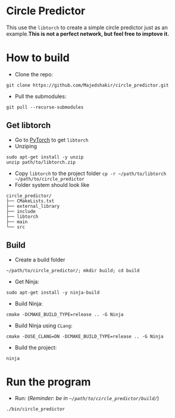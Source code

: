 # Circle Predictor
This use the ```libtorch``` to create a simple circle predictor just as an example.**This is not a perfect network, but feel free to imptove it.**

# How to build
- Clone the repo: 
```
git clone https://github.com/Majedshakir/circle_predictor.git
```
- Pull the submodules: 
```
git pull --recurse-submodules
```
## Get libtorch
- Go to [PyTorch](https://pytorch.org/) to get ```libtorch```
- Unziping 
```
sudo apt-get install -y unzip 
unzip path/to/libtorch.zip
```
- Copy ```libtorch``` to the project folder ```cp -r ~/path/to/libtorch ~/path/to/circle_predictor```
- Folder system should look like 
```
circle_predictor/
├── CMakeLists.txt
├── external_library
├── include
├── libtorch
├── main
└── src
``` 
## Build
* Create a build folder 
```
~/path/to/circle_predictor/; mkdir build; cd build
```
* Get Ninja: 
```
sudo apt-get install -y ninja-build
```
* Build Ninja: 
```
cmake -DCMAKE_BUILD_TYPE=release .. -G Ninja
```
  * Build Ninja using ```CLang```:
```
cmake -DUSE_CLANG=ON -DCMAKE_BUILD_TYPE=release .. -G Ninja
```  
* Build the project: 
```
ninja
```

# Run the program
- Run: (*Reminder: be in ```~/path/to/circle_predictor/build/```*) 
```
./bin/circle_predictor
```
